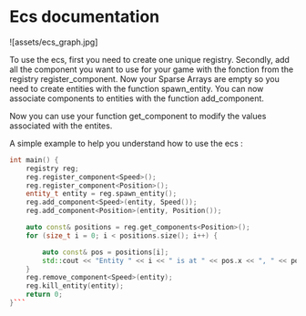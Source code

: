 # Ecs documentation

![assets/ecs_graph.jpg]

To use the ecs, first you need to create one unique registry.
Secondly, add all the component you want to use for your game with the fonction from the registry register_component.
Now your Sparse Arrays are empty so you need to create entities with the function spawn_entity.
You can now associate components to entities with the function add_component.

Now you can use your function get_component to modify the values associated with the entites.

A simple example to help you understand how to use the ecs :

```cpp
int main() {
    registry reg;
    reg.register_component<Speed>();
    reg.register_component<Position>();
    entity_t entity = reg.spawn_entity();
    reg.add_component<Speed>(entity, Speed());
    reg.add_component<Position>(entity, Position());

    auto const& positions = reg.get_components<Position>();
    for (size_t i = 0; i < positions.size(); i++) {

        auto const& pos = positions[i];
        std::cout << "Entity " << i << " is at " << pos.x << ", " << pos.y << std::endl;
    }
    reg.remove_component<Speed>(entity);
    reg.kill_entity(entity);
    return 0;
}```
